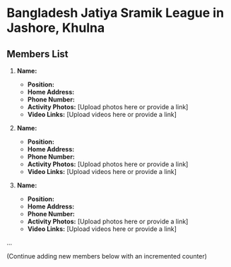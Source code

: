 # Bangladesh Jatiya Sramik League in Jashore, Khulna

## Members List

1. **Name:**
   - **Position:**
   - **Home Address:**
   - **Phone Number:**
   - **Activity Photos:** [Upload photos here or provide a link]
   - **Video Links:** [Upload videos here or provide a link]

2. **Name:**
   - **Position:**
   - **Home Address:**
   - **Phone Number:**
   - **Activity Photos:** [Upload photos here or provide a link]
   - **Video Links:** [Upload videos here or provide a link]

3. **Name:**
   - **Position:**
   - **Home Address:**
   - **Phone Number:**
   - **Activity Photos:** [Upload photos here or provide a link]
   - **Video Links:** [Upload videos here or provide a link]

...

(Continue adding new members below with an incremented counter)
